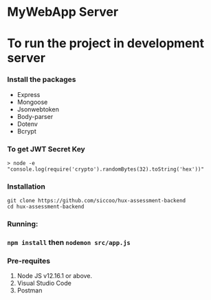 # MyWebApp Server

# To run the project in development server

### Install the packages
- Express
- Mongoose 
- Jsonwebtoken 
- Body-parser 
- Dotenv 
- Bcrypt

### To get JWT Secret Key
```
> node -e "console.log(require('crypto').randomBytes(32).toString('hex'))"
```

### Installation
```
git clone https://github.com/siccoo/hux-assessment-backend
cd hux-assessment-backend
```

### Running:
### `npm install` then `nodemon src/app.js`

### Pre-requites

1. Node JS v12.16.1 or above.
2. Visual Studio Code
3. Postman